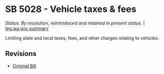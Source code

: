 # SB 5028 - Vehicle taxes & fees
*Status: By resolution, reintroduced and retained in present status.* | [leg.wa.gov summary](https://app.leg.wa.gov/billsummary?BillNumber=5028&Year=2021)

Limiting state and local taxes, fees, and other charges relating to vehicles.

## Revisions
* [Original Bill](1/)